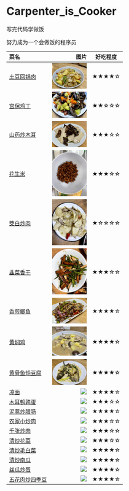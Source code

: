 # Carpenter_is_Cooker
写完代码学做饭

努力成为一个会做饭的程序员

| 菜名        | 图片       | 好吃程度 |
| :-----     | ----:       | :----:  |
| [土豆回锅肉](https://github.com/Ghustwb/Carpenter_is_Cooker/blob/main/土豆回锅肉.md) | <img src="https://github.com/Ghustwb/Carpenter_is_Cooker/blob/main/images/土豆回锅肉.jpg" width="90"> | ★★★★☆ |
| [宫保鸡丁](https://github.com/Ghustwb/Carpenter_is_Cooker/blob/main/宫保鸡丁.md) | <img src="https://github.com/Ghustwb/Carpenter_is_Cooker/blob/main/images/宫保鸡丁.jpg" width="90"> | ★★☆☆☆ |
| [山药炒木耳](https://github.com/Ghustwb/Carpenter_is_Cooker/blob/main/山药炒木耳.md) | <img src="https://github.com/Ghustwb/Carpenter_is_Cooker/blob/main/images/山药炒木耳.jpg" width="90"> | ★★★☆☆ |
| [花生米](https://github.com/Ghustwb/Carpenter_is_Cooker/blob/main/花生米.md) | <img src="https://github.com/Ghustwb/Carpenter_is_Cooker/blob/main/images/花生米.jpg" width="90"> | ★★★☆☆ |
| [茭白炒肉](https://github.com/Ghustwb/Carpenter_is_Cooker/blob/main/茭白炒肉.md) | <img src="https://github.com/Ghustwb/Carpenter_is_Cooker/blob/main/images/茭白炒肉.jpg" width="90"> | ★☆☆☆☆ |
| [韭菜香干](https://github.com/Ghustwb/Carpenter_is_Cooker/blob/main/韭菜香干.md) | <img src="https://github.com/Ghustwb/Carpenter_is_Cooker/blob/main/images/韭菜香干.jpg" width="90"> | ★★★☆☆ |
| [香煎鲫鱼](https://github.com/Ghustwb/Carpenter_is_Cooker/blob/main/香煎鲫鱼.md) | <img src="https://github.com/Ghustwb/Carpenter_is_Cooker/blob/main/images/香煎鲫鱼.jpg" width="90"> | ★★★★☆ |
| [黄焖鸡](https://github.com/Ghustwb/Carpenter_is_Cooker/blob/main/黄焖鸡.md) | <img src="https://github.com/Ghustwb/Carpenter_is_Cooker/blob/main/images/黄焖鸡.jpg" width="90"> | ★★★★☆ |
| [黄骨鱼炖豆腐](https://github.com/Ghustwb/Carpenter_is_Cooker/blob/main/黄骨鱼炖豆腐.md) | <img src="https://github.com/Ghustwb/Carpenter_is_Cooker/blob/main/images/黄骨鱼炖豆腐.jpg" width="90"> | ★★★★☆ |
| [凉面](https://github.com/Ghustwb/Carpenter_is_Cooker/blob/main/凉面.md) | <img src="https://github.com/Ghustwb/Carpenter_is_Cooker/blob/main/images/凉面.jpg" width="90"> | ★★★★☆ |
| [木耳鹌鹑蛋](https://github.com/Ghustwb/Carpenter_is_Cooker/blob/main/木耳鹌鹑蛋.md) | <img src="https://github.com/Ghustwb/Carpenter_is_Cooker/blob/main/images/木耳鹌鹑蛋.jpg" width="90"> | ★★★☆☆ |
| [泥蒿炒腊肠](https://github.com/Ghustwb/Carpenter_is_Cooker/blob/main/泥蒿炒腊肠.md) | <img src="https://github.com/Ghustwb/Carpenter_is_Cooker/blob/main/images/泥蒿炒腊肠.jpg" width="90"> | ★★★★☆ |
| [农家小炒肉](https://github.com/Ghustwb/Carpenter_is_Cooker/blob/main/农家小炒肉.md) | <img src="https://github.com/Ghustwb/Carpenter_is_Cooker/blob/main/images/农家小炒肉.jpg" width="90"> | ★★★☆☆ |
| [千张炒肉](https://github.com/Ghustwb/Carpenter_is_Cooker/blob/main/千张炒肉.md) | <img src="https://github.com/Ghustwb/Carpenter_is_Cooker/blob/main/images/千张炒肉.jpg" width="90"> | ★★★☆☆ |
| [清炒花菜](https://github.com/Ghustwb/Carpenter_is_Cooker/blob/main/清炒花菜.md) | <img src="https://github.com/Ghustwb/Carpenter_is_Cooker/blob/main/images/清炒花菜.jpg" width="90"> | ★★★☆☆ |
| [清炒毛白菜](https://github.com/Ghustwb/Carpenter_is_Cooker/blob/main/清炒毛白菜.md) | <img src="https://github.com/Ghustwb/Carpenter_is_Cooker/blob/main/images/清炒毛白菜.jpg" width="90"> | ★★★★☆ |
| [清炒南瓜](https://github.com/Ghustwb/Carpenter_is_Cooker/blob/main/清炒南瓜.md) | <img src="https://github.com/Ghustwb/Carpenter_is_Cooker/blob/main/images/清炒南瓜.jpg" width="90"> | ★★★★☆ |
| [丝瓜炒蛋](https://github.com/Ghustwb/Carpenter_is_Cooker/blob/main/丝瓜炒蛋.md) | <img src="https://github.com/Ghustwb/Carpenter_is_Cooker/blob/main/images/丝瓜炒蛋.jpg" width="90"> | ★★★★☆ |
| [五花肉炒四季豆](https://github.com/Ghustwb/Carpenter_is_Cooker/blob/main/五花肉炒四季豆.md) | <img src="https://github.com/Ghustwb/Carpenter_is_Cooker/blob/main/images/五花肉炒四季豆.jpg" width="90"> | ★★★★☆ |